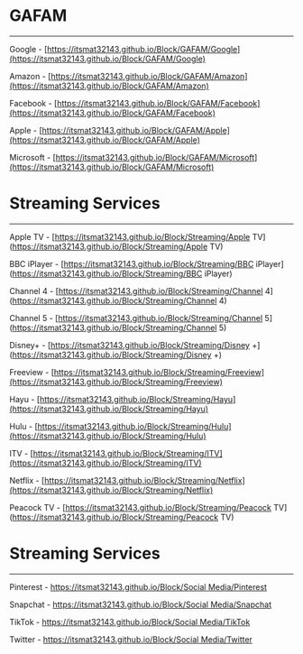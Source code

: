 # GAFAM
***
Google - [https://itsmat32143.github.io/Block/GAFAM/Google](https://itsmat32143.github.io/Block/GAFAM/Google)

Amazon - [https://itsmat32143.github.io/Block/GAFAM/Amazon](https://itsmat32143.github.io/Block/GAFAM/Amazon)

Facebook - [https://itsmat32143.github.io/Block/GAFAM/Facebook](https://itsmat32143.github.io/Block/GAFAM/Facebook)

Apple - [https://itsmat32143.github.io/Block/GAFAM/Apple](https://itsmat32143.github.io/Block/GAFAM/Apple)

Microsoft - [https://itsmat32143.github.io/Block/GAFAM/Microsoft](https://itsmat32143.github.io/Block/GAFAM/Microsoft)


# Streaming Services
***
Apple TV - [https://itsmat32143.github.io/Block/Streaming/Apple TV](https://itsmat32143.github.io/Block/Streaming/Apple TV)

BBC iPlayer - [https://itsmat32143.github.io/Block/Streaming/BBC iPlayer](https://itsmat32143.github.io/Block/Streaming/BBC iPlayer)

Channel 4 - [https://itsmat32143.github.io/Block/Streaming/Channel 4](https://itsmat32143.github.io/Block/Streaming/Channel 4)

Channel 5 - [https://itsmat32143.github.io/Block/Streaming/Channel 5](https://itsmat32143.github.io/Block/Streaming/Channel 5)

Disney+ - [https://itsmat32143.github.io/Block/Streaming/Disney +](https://itsmat32143.github.io/Block/Streaming/Disney +)

Freeview - [https://itsmat32143.github.io/Block/Streaming/Freeview](https://itsmat32143.github.io/Block/Streaming/Freeview)

Hayu - [https://itsmat32143.github.io/Block/Streaming/Hayu](https://itsmat32143.github.io/Block/Streaming/Hayu)

Hulu - [https://itsmat32143.github.io/Block/Streaming/Hulu](https://itsmat32143.github.io/Block/Streaming/Hulu)

ITV - [https://itsmat32143.github.io/Block/Streaming/ITV](https://itsmat32143.github.io/Block/Streaming/ITV)

Netflix - [https://itsmat32143.github.io/Block/Streaming/Netflix](https://itsmat32143.github.io/Block/Streaming/Netflix)

Peacock TV - [https://itsmat32143.github.io/Block/Streaming/Peacock TV](https://itsmat32143.github.io/Block/Streaming/Peacock TV)


# Streaming Services
***
Pinterest - [https://itsmat32143.github.io/Block/Social Media/Pinterest](https://itsmat32143.github.io/Block/Streaming/Pinterest)

Snapchat - [https://itsmat32143.github.io/Block/Social Media/Snapchat](https://itsmat32143.github.io/Block/Streaming/Snapchat)

TikTok - [https://itsmat32143.github.io/Block/Social Media/TikTok](https://itsmat32143.github.io/Block/Streaming/TikTok)

Twitter - [https://itsmat32143.github.io/Block/Social Media/Twitter](https://itsmat32143.github.io/Block/Streaming/Twitter)

